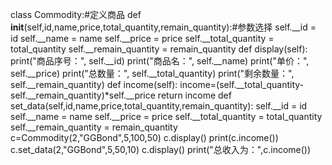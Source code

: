 class Commodity:#定义商品
    def __init__(self,id,name,price,total_quantity,remain_quantity):#参数选择
        self.__id = id
        self.__name = name
        self.__price = price
        self.__total_quantity = total_quantity
        self.__remain_quantity = remain_quantity
    def display(self):
        print("商品序号：", self.__id)
        print("商品名：", self.__name)
        print("单价：", self.__price)
        print("总数量：", self.__total_quantity)
        print("剩余数量：", self.__remain_quantity)
    def income(self):
        income=(self.__total_quantity-self.__remain_quantity)*self.__price
        return income
    def set_data(self,id,name,price,total_quantity,remain_quantity):
        self.__id = id
        self.__name = name
        self.__price = price
        self.__total_quantity = total_quantity
        self.__remain_quantity = remain_quantity
c=Commodity(2,"GGBond",5,100,50)
c.display()
print(c.income())
c.set_data(2,"GGBond",5,50,10)
c.display()
print("总收入为：",c.income())
